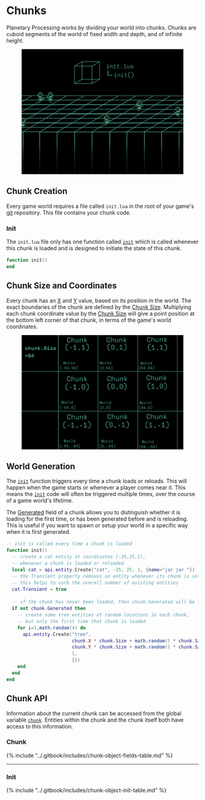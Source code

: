 # Chunks

Planetary Processing works by dividing your world into chunks. Chunks are cuboid segments of the world of fixed width and depth, and of infinite height.

<figure><img src="../.gitbook/assets/Chunks.png" alt="" width="563"><figcaption></figcaption></figure>

## Chunk Creation

Every game world requires a file called `init.lua` in the root of your game's [git](git.md) repository. This file contains your chunk code.&#x20;

### Init

The `init.lua` file only has one function called [`init`](chunks.md#init-1) which is called whenever this chunk is loaded and is designed to initiate the state of this chunk.

```lua
function init()
end
```



## Chunk Size and Coordinates

Every chunk has an [X](chunks.md#chunk) and [Y](chunks.md#chunk) value, based on its position in the world. The exact boundaries of the chunk are defined by the [Chunk Size](chunks.md#chunk). Multiplying each chunk coordinate value by the [Chunk Size](chunks.md#chunk) will give a point position at the bottom left corner of that chunk, in terms of the game's world coordinates.

<figure><img src="../.gitbook/assets/ChunkCoordinates.png" alt="" width="563"><figcaption></figcaption></figure>



## World Generation

The [`init`](chunks.md#init-1) function triggers every time a chunk loads or reloads. This will happen when the game starts or whenever a player comes near it. This means the [`init`](chunks.md#init-1) code will often be triggered multiple times, over the course of a game world's lifetime.

The [Generated](chunks.md#chunk) field of a chunk allows you to distinguish whether it is loading for the first time, or has been generated before and is reloading. This is useful if you want to spawn or setup your world in a specific way when it is first generated.

```lua
-- init is called every time a chunk is loaded
function init()
  -- create a cat entity at coordinates (-35,25,1),
  -- whenever a chunk is loaded or reloaded
  local cat = api.entity.Create("cat", -35, 25, 1, {name="jar jar "})
  -- the Transient property removes an entity whenever its chunk is unloaded
  -- this helps to curb the overall number of existing entities
  cat.Transient = true

  -- if the chunk has never been loaded, then chunk.Generated will be false
  if not chunk.Generated then
    -- create some tree entities at random locations in each chunk, 
    -- but only the first time that chunk is loaded
    for i=1,math.random(4) do
      api.entity.Create("tree", 
                        chunk.X * chunk.Size + math.random() * chunk.Size, 
                        chunk.Y * chunk.Size + math.random() * chunk.Size, 
                        1, 
                        {})
    end
  end
end
```



## Chunk API

Information about the current chunk can be accessed from the global variable [`chunk`](chunks.md#chunk). Entities within the chunk and the chunk itself both have access to this information.

### Chunk

{% include "../.gitbook/includes/chunk-object-fields-table.md" %}



***

### Init

{% include "../.gitbook/includes/chunk-object-init-table.md" %}


